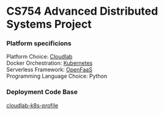 # CS754 Advanced Distributed Systems Project

### Platform specificions

Platform Choice: [Cloudlab](https://cloudlab.us) <br />
Docker Orchestration: [Kubernetes](https://kubernetes.io/) <br />
Serverless Framework: [OpenFaaS](https://www.openfaas.com/) <br />
Programming Language Choice: Python <br />

### Deployment Code Base

[cloudlab-k8s-profile](https://github.com/steveyangrh/cloudlab-k8s-profile)